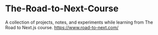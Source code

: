 # The-Road-to-Next-Course
A collection of projects, notes, and experiments while learning from The Road to Next.js course. https://www.road-to-next.com/
